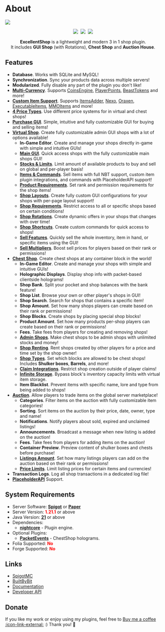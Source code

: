 # About
![](https://nightexpressdev.com/excellentshop/banner.png)

<div align="center">

<a href="https://discord.gg/EwNFGsnGaW"><img src="https://nightexpressdev.com/img/overview/btn_discord.png"></a>&nbsp;
<a href="https://ko-fi.com/nightexpress"><img src="https://nightexpressdev.com/img/overview/btn_donate.png"></a>&nbsp;
<a href="https://nightexpressdev.com/excellentshop/"><img src="https://nightexpressdev.com/img/overview/btn_manual.png"></a>

**ExcellentShop** is a lightweight and modern 3 in 1 shop plugin.<br>
It includes **GUI Shop** (with Rotations), **Chest Shop** and **Auction House**.

</div>

## Features

- **Database**. Works with SQLite and MySQL!
- **Synchronization**. Sync your products data across multiple servers!
- **Modularized**. Fully disable any part of the plugin you don't like!
- [**Multi-Currency**](https://nightexpressdev.com/excellentshop//features/multi-currency). Supports [CoinsEngine](https://spigotmc.org/resources/84121/), [PlayerPoints](https://www.spigotmc.org/resources/80745/), [BeastTokens](https://www.spigotmc.org/resources/20806/) and more!
- [**Custom Item Support**](https://nightexpressdev.com/excellentshop/hooks/items). Supports [ItemsAdder](https://www.spigotmc.org/resources/73355/), [Nexo](https://mcmodels.net/products/13172/nexo), [Oraxen](https://www.spigotmc.org/resources/72448/), [ExecutableItems](https://www.spigotmc.org/resources/83070/), [MMOItems](https://www.spigotmc.org/resources/39267/) and more!
- [**4 Price Types**](https://nightexpressdev.com/excellentshop/features/price-types). Use different price systems for in virtual and chest shops!
- [**Purchase GUI**](https://nightexpressdev.com/excellentshop/features/purchase-gui). Simple, intuitive and fully customizable GUI for buying and selling items!
- [**Virtual Shop**](https://nightexpressdev.com/excellentshop/virtual/overview). Create fully customizable admin GUI shops with a lot of options available!
  - **In-Game Editor**. Create and manage your shops directly in-game with simple and intuitive GUIs!
  - [**Main GUI**](https://nightexpressdev.com/excellentshop/virtual/main-gui). Quick access shops with the fully customizable main shops GUI!
  - [**Stocks & Limits**](https://nightexpressdev.com/excellentshop/virtual/stocks-limits). Limit amount of available products to buy and sell on global and per-player basis!
  - [**Items & Commands**](https://nightexpressdev.com/excellentshop/virtual/product-types). Sell items with full NBT support, custom item plugin integrations, and commands with PlaceholderAPI support!
  - [**Product Requirements**](https://nightexpressdev.com/excellentshop/virtual/product-requirements). Set rank and permission requirements for the shop items!
  - [**Shop Layouts**](https://nightexpressdev.com/excellentshop/virtual/shop-layouts). Create fully custom GUI configurations for your shops with per-page layout support!
  - [**Shop Requirements**](https://nightexpressdev.com/excellentshop/virtual/shop-requirements). Restrict access to all or specific shops based on certain conditions!
  - [**Shop Rotations**](https://nightexpressdev.com/excellentshop/virtual/shop-rotations). Create dynamic offers in your shops that changes with over time!
  - [**Shop Shortcuts**](https://nightexpressdev.com/excellentshop/virtual/shop-shortcuts). Create custom commands for quick access to shops!
  - [**Sell Features**](https://nightexpressdev.com/excellentshop/virtual/sell-features). Quickly sell the whole inventory, item in hand, or specific items using the GUI!
  - [**Sell Multipliers**](https://nightexpressdev.com/excellentshop/virtual/sell-multipliers). Boost sell prices for players based on their rank or permissions!
- [**Chest Shop**](https://nightexpressdev.com/excellentshop/chest/overview). Create chest shops at any container block in the world!
  - **In-Game Editor**. Create and manage your shops with simple and intuitive GUIs!
  - **Holographic Displays**. Display shop info with packet-based clientside holograms!
  - **Shop Bank**. Split your pocket and shop balances with the bank feature!
  - **Shop List**. Browse your own or other player's shops in GUI!
  - **Shop Search**. Search for shops that contains a specific item!
  - **Shop Amount**. Set how many shops players can create based on their rank or permissions!
  - **Shop Blocks**. Create shops by placing special shop blocks!
  - **Product Amount**. Set how many products per-shop players can create based on their rank or permissions!
  - **Fees**. Take fees from players for creating and removing shops!
  - [**Admin Shops**](https://nightexpressdev.com/excellentshop/chest/admin-shops). Make chest shops to be admin shops with unlimited stocks and money!
  - [**Shop Renting**](https://nightexpressdev.com/excellentshop/chest/shop-renting). Rent shops created by other players for a price and time set by the shop owner!
  - [**Shop Types**](https://nightexpressdev.com/excellentshop/chest/shop-types). Set which blocks are allowed to be chest shops! Includes **Shulker boxes**, **Barrels**, and more!
  - [**Claim Integrations**](https://nightexpressdev.com/excellentshop/chest/claim-integrations). Restrict shop creation outside of player claims!
  - [**Infinite Storage**](https://nightexpressdev.com/excellentshop/chest/infinite-storage). Bypass block's inventory capacity limits with virtual item storage.
  - **Item Blacklist**. Prevent items with specific name, lore and type from being added to shops!
- [**Auction**](https://nightexpressdev.com/excellentshop/auction/overview). Allow players to trade items on the global server marketplace!
  - **Categories**. Filter items on the auction with fully customizable item categories!
  - **Sorting**. Sort items on the auction by their price, date, owner, type and name!
  - **Notifications**. Notify players about sold, expired and unclaimed listings!
  - **Announcements**. Broadcast a message when new listing is added on the auction!
  - **Fees**. Take fees from players for adding items on the auction!
  - **Container Preview**. Preview content of shulker boxes and chests before purchase!
  - [**Listings Amount**](https://nightexpressdev.com/excellentshop/auction/listings-amount). Set how many listings players can add on the auction based on their rank or permissions!
  - [**Price Limits**](https://nightexpressdev.com/excellentshop/auction/price-limits). Limit listing prices for certain items and currencies!
- **Transaction Logs**. Log all shop transactions in a dedicated log file!
- [**PlaceholderAPI**](https://nightexpressdev.com/excellentshop/placeholders/papi) Support.

## System Requirements
- Server Software: [**Spigot**](https://www.spigotmc.org/link-forums/88/) or [**Paper**](https://papermc.io/downloads/paper)
- Server Version: <span style="color:red">**1.21.1**</span> or above
- Java Version: [**21**](https://adoptium.net/temurin/releases) or above
- Dependencies:
  - [**nightcore**](https://nightexpressdev.com/nightcore/) - Plugin engine.
- Optional Plugins:
  - [**PacketEvents**](https://spigotmc.org/resources/80279/) - ChestShop holograms.
- Folia Supported: <span style="color:red">**No**</span>
- Forge Supported: <span style="color:red">**No**</span>

## Links
- [SpigotMC](https://spigotmc.org/resources/50696/)
- [BuiltByBit](https://builtbybit.com/resources/46692/)
- [Documentation](https://nightexpressdev.com/excellentshop/)
- [Developer API](https://nightexpressdev.com/excellentshop/developer-api/)

## Donate
If you like my work or enjoy using my plugins, feel free to [Buy me a coffee :icon-link-external:](https://ko-fi.com/nightexpress) :) Thank you! 🧡